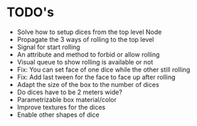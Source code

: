 # TODO's

- Solve how to setup dices from the top level Node
- Propagate the 3 ways of rolling to the top level
- Signal for start rolling
- An attribute and method to forbid or allow rolling
- Visual queue to show rolling is available or not
- Fix: You can set face of one dice while the other still rolling
- Fix: Add last tween for the face to face up after rolling
- Adapt the size of the box to the number of dices
- Do dices have to be 2 meters wide?
- Parametrizable box material/color
- Improve textures for the dices
- Enable other shapes of dice

